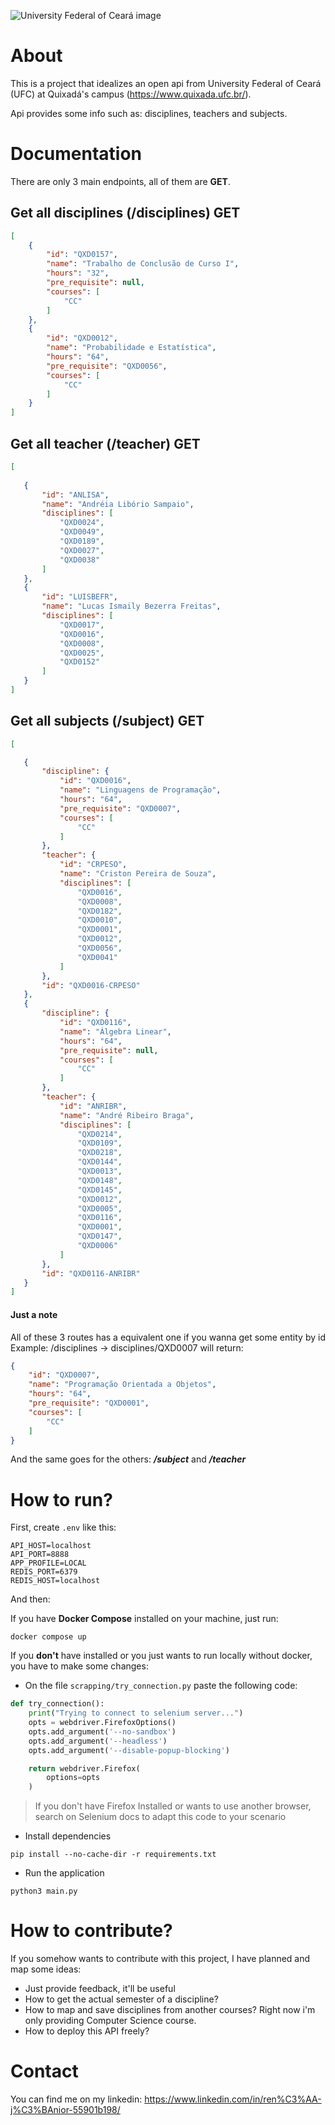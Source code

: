 ![University Federal of Ceará image](/assets/ufc.png)

# About

This is a project that idealizes an open api from University Federal of Ceará (UFC) at Quixadá's campus (https://www.quixada.ufc.br/). 

Api provides some info such as: disciplines, teachers and subjects. 

# Documentation

There are only 3 main endpoints, all of them are **GET**.

## Get all disciplines (/disciplines) GET

```json
[
    {
        "id": "QXD0157",
        "name": "Trabalho de Conclusão de Curso I",
        "hours": "32",
        "pre_requisite": null,
        "courses": [
            "CC"
        ]
    },
    {
        "id": "QXD0012",
        "name": "Probabilidade e Estatística",
        "hours": "64",
        "pre_requisite": "QXD0056",
        "courses": [
            "CC"
        ]
    }
]

```

## Get all teacher (/teacher) GET

 ```json
 [
    
    {
        "id": "ANLISA",
        "name": "Andréia Libório Sampaio",
        "disciplines": [
            "QXD0024",
            "QXD0049",
            "QXD0189",
            "QXD0027",
            "QXD0038"
        ]
    },
    {
        "id": "LUISBEFR",
        "name": "Lucas Ismaily Bezerra Freitas",
        "disciplines": [
            "QXD0017",
            "QXD0016",
            "QXD0008",
            "QXD0025",
            "QXD0152"
        ]
    }
 ]
 ```

 ## Get all subjects (/subject) GET

 ```json
 [

    {
        "discipline": {
            "id": "QXD0016",
            "name": "Linguagens de Programação",
            "hours": "64",
            "pre_requisite": "QXD0007",
            "courses": [
                "CC"
            ]
        },
        "teacher": {
            "id": "CRPESO",
            "name": "Criston Pereira de Souza",
            "disciplines": [
                "QXD0016",
                "QXD0008",
                "QXD0182",
                "QXD0010",
                "QXD0001",
                "QXD0012",
                "QXD0056",
                "QXD0041"
            ]
        },
        "id": "QXD0016-CRPESO"
    },
    {
        "discipline": {
            "id": "QXD0116",
            "name": "Álgebra Linear",
            "hours": "64",
            "pre_requisite": null,
            "courses": [
                "CC"
            ]
        },
        "teacher": {
            "id": "ANRIBR",
            "name": "André Ribeiro Braga",
            "disciplines": [
                "QXD0214",
                "QXD0109",
                "QXD0218",
                "QXD0144",
                "QXD0013",
                "QXD0148",
                "QXD0145",
                "QXD0012",
                "QXD0005",
                "QXD0116",
                "QXD0001",
                "QXD0147",
                "QXD0006"
            ]
        },
        "id": "QXD0116-ANRIBR"
    }
 ]
 ```

#### Just a note

All of these 3 routes has a equivalent one if you wanna get some entity by id Example: /disciplines -> disciplines/QXD0007 will return:

```json
{
    "id": "QXD0007",
    "name": "Programação Orientada a Objetos",
    "hours": "64",
    "pre_requisite": "QXD0001",
    "courses": [
        "CC"
    ]
}
```

And the same goes for the others: ***/subject*** and ***/teacher***

# How to run?

First, create `.env` like this:

```
API_HOST=localhost
API_PORT=8888
APP_PROFILE=LOCAL
REDIS_PORT=6379
REDIS_HOST=localhost
```
And then: 

If you have **Docker Compose** installed on your machine, just run:

```
docker compose up
```

If you **don't** have installed or you just wants to run locally without docker, you have to make some changes: 

- On the file `scrapping/try_connection.py` paste the following code:

```python    
def try_connection():
    print("Trying to connect to selenium server...") 
    opts = webdriver.FirefoxOptions()
    opts.add_argument('--no-sandbox')
    opts.add_argument('--headless')
    opts.add_argument('--disable-popup-blocking')

    return webdriver.Firefox(
        options=opts
    )
```

> If you don't have Firefox Installed or wants to use another browser, search on Selenium docs to adapt this code to your scenario

- Install dependencies
```
pip install --no-cache-dir -r requirements.txt
```
- Run the application
```
python3 main.py
```
# How to contribute?

If you somehow wants to contribute with this project, I have planned and map some ideas: 

- Just provide feedback, it'll be useful
- How to get the actual semester of a discipline? 
- How to map and save disciplines from another courses? Right now i'm only providing Computer Science course. 
- How to deploy this API freely?

# Contact 

You can find me on my linkedin: https://www.linkedin.com/in/ren%C3%AA-j%C3%BAnior-55901b198/